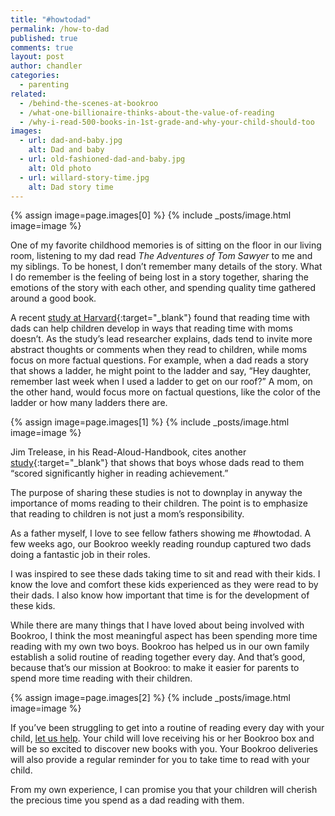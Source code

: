 ```yaml
---
title: "#howtodad"
permalink: /how-to-dad
published: true
comments: true
layout: post
author: chandler
categories: 
  - parenting
related: 
  - /behind-the-scenes-at-bookroo
  - /what-one-billionaire-thinks-about-the-value-of-reading
  - /why-i-read-500-books-in-1st-grade-and-why-your-child-should-too
images: 
  - url: dad-and-baby.jpg
    alt: Dad and baby
  - url: old-fashioned-dad-and-baby.jpg
    alt: Old photo
  - url: willard-story-time.jpg
    alt: Dad story time
---
```


{% assign image=page.images[0] %}
{% include _posts/image.html image=image %}

One of my favorite childhood memories is of sitting on the floor in our living room, listening to my dad read _The Adventures of Tom Sawyer_ to me and my siblings. To be honest, I don’t remember many details of the story. What I do remember is the feeling of being lost in a story together, sharing the emotions of the story with each other, and spending quality time gathered around a good book.

A recent [study at Harvard](http://www.smh.com.au/comment/story-time-with-dad--can-do-wonders-for-a-childs-development-20150930-gjyp6h.html){:target="_blank"} found that reading time with dads can help children develop in ways that reading time with moms doesn’t. As the study’s lead researcher explains, dads tend to invite more abstract thoughts or comments when they read to children, while moms focus on more factual questions. For example, when a dad reads a story that shows a ladder, he might point to the ladder and say, “Hey daughter, remember last week when I used a ladder to get on our roof?” A mom, on the other hand, would focus more on factual questions, like the color of the ladder or how many ladders there are.

{% assign image=page.images[1] %}
{% include _posts/image.html image=image %}

Jim Trelease, in his Read-Aloud-Handbook, cites another [study](http://education.byu.edu/youcandothis/dads_reading_to_children.html){:target="_blank"} that shows that boys whose dads read to them “scored significantly higher in reading achievement.”

The purpose of sharing these studies is not to downplay in anyway the importance of moms reading to their children. The point is to emphasize that reading to children is not just a mom’s responsibility.

As a father myself, I love to see fellow fathers showing me #howtodad. A few weeks ago, our Bookroo weekly reading roundup captured two dads doing a fantastic job in their roles.

I was inspired to see these dads taking time to sit and read with their kids. I know the love and comfort these kids experienced as they were read to by their dads. I also know how important that time is for the development of these kids.

While there are many things that I have loved about being involved with Bookroo, I think the most meaningful aspect has been spending more time reading with my own two boys. Bookroo has helped us in our own family establish a solid routine of reading together every day. And that’s good, because that’s our mission at Bookroo: to make it easier for parents to spend more time reading with their children.

{% assign image=page.images[2] %}
{% include _posts/image.html image=image %}

If you’ve been struggling to get into a routine of reading every day with your child, [let us help](https://bookroo.com). Your child will love receiving his or her Bookroo box and will be so excited to discover new books with you. Your Bookroo deliveries will also provide a regular reminder for you to take time to read with your child.

From my own experience, I can promise you that your children will cherish the precious time you spend as a dad reading with them.